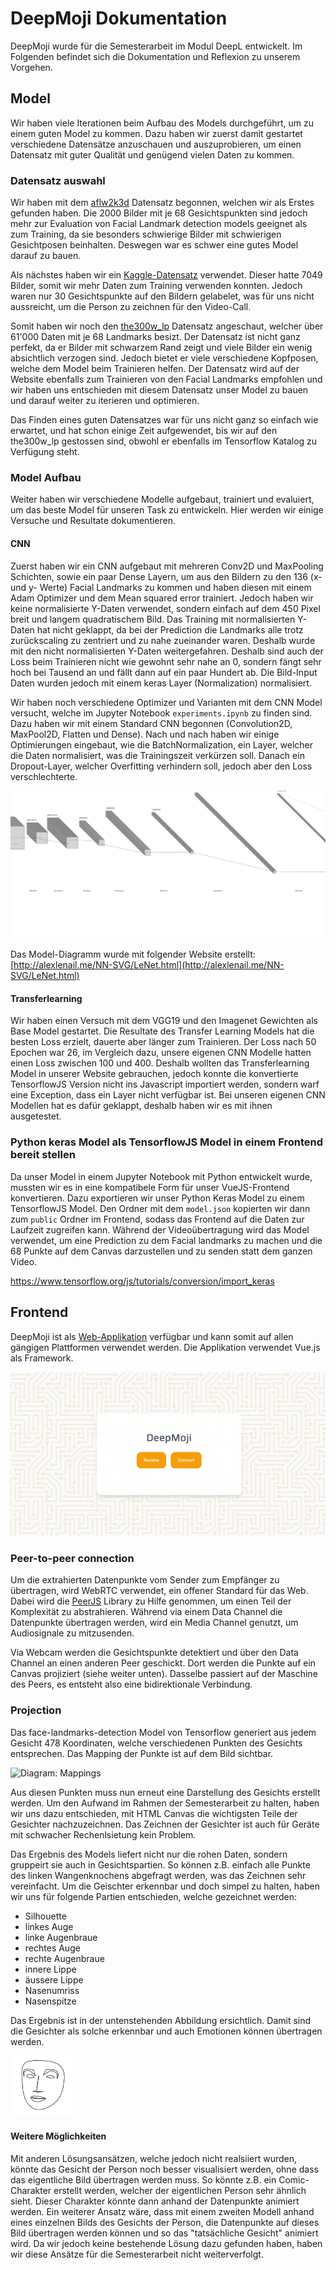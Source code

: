 # DeepMoji Dokumentation
DeepMoji wurde für die Semesterarbeit im Modul DeepL entwickelt. Im Folgenden befindet sich die Dokumentation und Reflexion zu unserem Vorgehen.

## Model
Wir haben viele Iterationen beim Aufbau des Models durchgeführt, um zu einem guten Model zu kommen. Dazu haben wir zuerst damit gestartet verschiedene Datensätze anzuschauen und auszuprobieren, um einen Datensatz mit guter Qualität und genügend vielen Daten zu kommen. 

### Datensatz auswahl
Wir haben mit dem [aflw2k3d](https://www.tensorflow.org/datasets/catalog/aflw2k3d) Datensatz begonnen, welchen wir als Erstes gefunden haben. Die 2000 Bilder mit je 68 Gesichtspunkten sind jedoch mehr zur Evaluation von Facial Landmark detection models geeignet als zum Training, da sie besonders schwierige Bilder mit schwierigen Gesichtposen beinhalten. Deswegen war es schwer eine gutes Model darauf zu bauen.

Als nächstes haben wir ein [Kaggle-Datensatz](https://www.kaggle.com/c/facial-keypoints-detection/data?select=training.zip) verwendet. Dieser hatte 7049 Bilder, somit wir mehr Daten zum Training verwenden konnten. Jedoch waren nur 30 Gesichtspunkte auf den Bildern gelabelet, was für uns nicht aussreicht, um die Person zu zeichnen für den Video-Call.

Somit haben wir noch den [the300w_lp](https://www.tensorflow.org/datasets/catalog/the300w_lp) Datensatz angeschaut, welcher über 61'000 Daten mit je 68 Landmarks besizt. Der Datensatz ist nicht ganz perfekt, da er Bilder mit schwarzem Rand zeigt und viele Bilder ein wenig absichtlich verzogen sind. Jedoch bietet er viele verschiedene Kopfposen, welche dem Model beim Trainieren helfen. Der Datensatz wird auf der Website ebenfalls zum Trainieren von den Facial Landmarks empfohlen und wir haben uns entschieden mit diesem Datensatz unser Model zu bauen und darauf weiter zu iterieren und optimieren. 

Das Finden eines guten Datensatzes war für uns nicht ganz so einfach wie erwartet, und hat schon einige Zeit aufgewendet, bis wir auf den the300w_lp gestossen sind, obwohl er ebenfalls im Tensorflow Katalog zu Verfügung steht.


### Model Aufbau
Weiter haben wir verschiedene Modelle aufgebaut, trainiert und evaluiert, um das beste Model für unseren Task zu entwickeln. Hier werden wir einige Versuche und Resultate dokumentieren.

#### CNN
Zuerst haben wir ein CNN aufgebaut mit mehreren Conv2D und MaxPooling Schichten, sowie ein paar Dense Layern, um aus den Bildern zu den 136 (x- und y- Werte) Facial Landmarks zu kommen und haben diesen mit einem Adam Optimizer und dem Mean squared error trainiert. Jedoch haben wir keine normalisierte Y-Daten verwendet, sondern einfach auf dem 450 Pixel breit und langem quadratischem Bild. Das Training mit normalisierten Y-Daten hat nicht geklappt, da bei der Prediction die Landmarks alle trotz zurückscaling zu zentriert und zu nahe zueinander waren. Deshalb wurde mit den nicht normalisierten Y-Daten weitergefahren. Deshalb sind auch der Loss beim Trainieren nicht wie gewohnt sehr nahe an 0, sondern fängt sehr hoch bei Tausend an und fällt dann auf ein paar Hundert ab. Die Bild-Input Daten wurden jedoch mit einem keras Layer (Normalization) normalisiert.

Wir haben noch verschiedene Optimizer und Varianten mit dem CNN Model versucht, welche im Jupyter Notebook `experiments.ipynb` zu finden sind. Dazu haben wir mit einem Standard CNN begonnen (Convolution2D, MaxPool2D, Flatten und Dense). Nach und nach haben wir einige Optimierungen eingebaut, wie die BatchNormalization, ein Layer, welcher die Daten normalisiert, was die Trainingszeit verkürzen soll. Danach ein Dropout-Layer, welcher Overfitting verhindern soll, jedoch aber den Loss verschlechterte.

![Diagram: architecture of the CNN](./nn.svg)

Das Model-Diagramm wurde mit folgender Website erstellt: [http://alexlenail.me/NN-SVG/LeNet.html](http://alexlenail.me/NN-SVG/LeNet.html)

#### Transferlearning
Wir haben einen Versuch mit dem VGG19 und den Imagenet Gewichten als Base Model gestartet. Die Resultate des Transfer Learning Models hat die besten Loss erzielt, dauerte aber länger zum Trainieren. Der Loss nach 50 Epochen war 26, im Vergleich dazu, unsere eigenen CNN Modelle hatten einen Loss zwischen 100 und 400. Deshalb wollten das Transferlearning Model in unserer Website gebrauchen, jedoch konnte die konvertierte TensorflowJS Version nicht ins Javascript importiert werden, sondern warf eine Exception, dass ein Layer nicht verfügbar ist. Bei unseren eigenen CNN Modellen hat es dafür geklappt, deshalb haben wir es mit ihnen ausgetestet.


### Python keras Model als TensorflowJS Model in einem Frontend bereit stellen
Da unser Model in einem Jupyter Notebook mit Python entwickelt wurde, mussten wir es in eine kompatibele Form für unser VueJS-Frontend konvertieren. Dazu exportieren wir unser Python Keras Model zu einem TensorflowJS Model. Den Ordner mit dem `model.json` kopierten wir dann zum `public` Ordner im Frontend, sodass das Frontend auf die Daten zur Laufzeit zugreifen kann. Während der Videoübertragung wird das Model verwendet, um eine Prediction zu dem Facial landmarks zu machen und die 68 Punkte auf dem Canvas darzustellen und zu senden statt dem ganzen Video.

https://www.tensorflow.org/js/tutorials/conversion/import_keras

## Frontend

DeepMoji ist als [Web-Applikation](https://deepmoji-b75dc.web.app/) verfügbar und kann somit auf allen gängigen Plattformen verwendet werden. Die Applikation 
verwendet Vue.js als Framework.

![Screenshot](./screenshot.png)

### Peer-to-peer connection

Um die extrahierten Datenpunkte vom Sender zum Empfänger zu übertragen, wird WebRTC verwendet, ein offener Standard für 
das Web. Dabei wird die [PeerJS](https://peerjs.com/) Library zu Hilfe genommen, um einen Teil der Komplexität zu abstrahieren. 
Während via einem Data Channel die Datenpunkte übertragen werden, wird ein Media Channel genutzt, um Audiosignale zu mitzusenden.

Via Webcam werden die Gesichtspunkte detektiert und über den Data Channel an einen anderen Peer geschickt. Dort werden die 
Punkte auf ein Canvas projiziert (siehe weiter unten). Dasselbe passiert auf der Maschine des Peers, es entsteht also eine 
bidirektionale Verbindung.

### Projection
Das face-landmarks-detection Model von Tensorflow generiert aus jedem Gesicht 478 Koordinaten, welche verschiedenen Punkten des Gesichts entsprechen. Das Mapping der Punkte ist auf dem Bild sichtbar.

![Diagram: Mappings](https://raw.githubusercontent.com/tensorflow/tfjs-models/master/face-landmarks-detection/mesh_map.jpg)

Aus diesen Punkten muss nun erneut eine Darstellung des Gesichts erstellt werden. Um den Aufwand im Rahmen der Semesterarbeit zu halten, haben wir uns dazu entschieden, mit HTML Canvas die wichtigsten Teile der Gesichter nachzuzeichnen. Das Zeichnen der Gesichter ist auch für Geräte mit schwacher Rechenlsietung kein Problem.

Das Ergebnis des Models liefert nicht nur die rohen Daten, sondern gruppeirt sie auch in Gesichtspartien. So können z.B. einfach alle Punkte des linken Wangenknochens abgefragt werden, was das Zeichnen sehr vereinfacht. Um die Geischter erkennbar und doch simpel zu halten, haben wir uns für folgende Partien entschieden, welche gezeichnet werden:
- Silhouette
- linkes Auge
- linke Augenbraue
- rechtes Auge
- rechte Augenbraue
- innere Lippe
- äussere Lippe
- Nasenumriss
- Nasenspitze

Das Ergebnis ist in der untenstehenden Abbildung ersichtlich. Damit sind die Gesichter als solche erkennbar und auch Emotionen können übertragen werden.

![Diagram: Gesicht](./face.png)

#### Weitere Möglichkeiten
Mit anderen Lösungsansätzen, welche jedoch nicht realsiiert wurden, könnte das Gesicht der Person noch besser visualisiert werden, ohne dass das eigentliche Bild übertragen werden muss. So könnte z.B. ein Comic-Charakter erstellt werden, welcher der eigentlichen Person sehr ähnlich sieht. Dieser Charakter könnte dann anhand der Datenpunkte animiert werden. Ein weiterer Ansatz wäre, dass mit einem zweiten Modell anhand eines einzelnen Bilds des Gesichts der Person, die Datenpunkte auf dieses Bild übertragen werden können und so das "tatsächliche Gesicht" animiert wird. Da wir jedoch keine bestehende Lösung dazu gefunden haben, haben wir diese Ansätze für die Semesterarbeit nicht weiterverfolgt.
